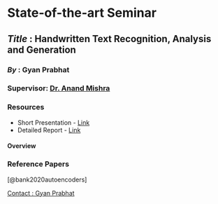 # State-of-the-art Seminar <br>
## **_Title_** : Handwritten Text Recognition, Analysis and Generation
### **_By_** : Gyan Prabhat
### **__Supervisor__**: [Dr. Anand Mishra](https://anandmishra22.github.io/) <br>

### **Resources**
- Short Presentation - [Link]()
- Detailed Report - [Link]()

#### Overview


### Reference Papers
[@bank2020autoencoders]


[Contact : Gyan Prabhat](prabhat.1@iitj.ac.in)
